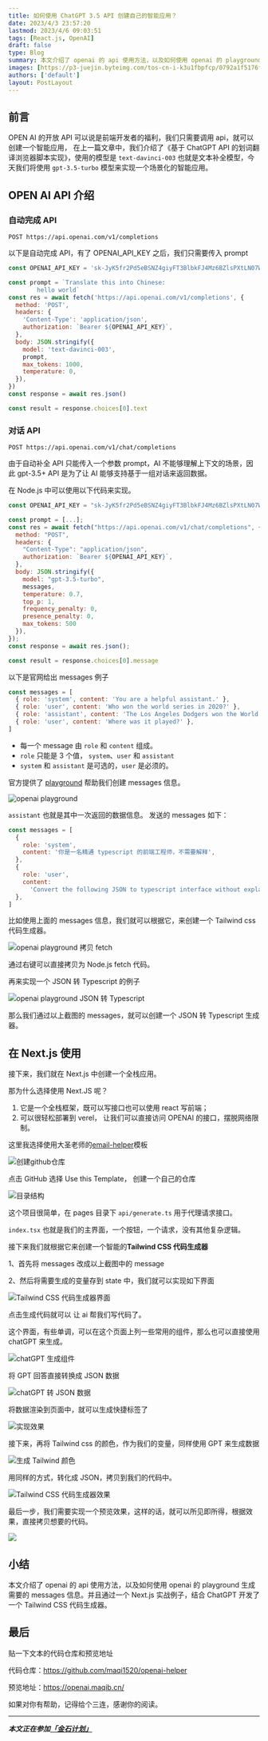 ```yaml
---
title: 如何使用 ChatGPT 3.5 API 创建自己的智能应用？
date: 2023/4/3 23:57:20
lastmod: 2023/4/6 09:03:51
tags: [React.js, OpenAI]
draft: false
type: Blog
summary: 本文介绍了 openai 的 api 使用方法，以及如何使用 openai 的 playground 生成需要的 messages 信息。并且通过一个 Next.js 实战例子，结合 ChatGPT
images: [https://p3-juejin.byteimg.com/tos-cn-i-k3u1fbpfcp/0792a1f5176f4617b6c6829e3c62bac0~tplv-k3u1fbpfcp-watermark.image?]
authors: ['default']
layout: PostLayout
---
```


## 前言

OPEN AI 的开放 API 可以说是前端开发者的福利，我们只需要调用 api，就可以创建一个智能应用，
在上一篇文章中，我们介绍了《基于 ChatGPT API 的划词翻译浏览器脚本实现》，使用的模型是 `text-davinci-003` 也就是文本补全模型，今天我们将使用 `gpt-3.5-turbo` 模型来实现一个场景化的智能应用。

## OPEN AI API 介绍

### 自动完成 API

`POST https://api.openai.com/v1/completions`

以下是自动完成 API，有了 OPENAI_API_KEY 之后，我们只需要传入 prompt

```js
const OPENAI_API_KEY = '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'

const prompt = `Translate this into Chinese:
        hello world`
const res = await fetch('https://api.openai.com/v1/completions', {
  method: 'POST',
  headers: {
    'Content-Type': 'application/json',
    authorization: `Bearer ${OPENAI_API_KEY}`,
  },
  body: JSON.stringify({
    model: 'text-davinci-003',
    prompt,
    max_tokens: 1000,
    temperature: 0,
  }),
})
const response = await res.json()

const result = response.choices[0].text
```

### 对话 API

`POST https://api.openai.com/v1/chat/completions`

由于自动补全 API 只能传入一个参数 prompt，AI 不能够理解上下文的场景，因此 gpt-3.5+ API 是为了让 AI 能够支持基于一组对话来返回数据。

在 Node.js 中可以使用以下代码来实现。

```js
const OPENAI_API_KEY = "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";

const prompt = [...];
const res = await fetch("https://api.openai.com/v1/chat/completions", {
  method: "POST",
  headers: {
    "Content-Type": "application/json",
    authorization: `Bearer ${OPENAI_API_KEY}`,
  },
  body: JSON.stringify({
    model: "gpt-3.5-turbo",
    messages,
    temperature: 0.7,
    top_p: 1,
    frequency_penalty: 0,
    presence_penalty: 0,
    max_tokens: 500
  }),
});
const response = await res.json();

const result = response.choices[0].message
```

以下是官网给出 messages 例子

```js
const messages = [
  { role: 'system', content: 'You are a helpful assistant.' },
  { role: 'user', content: 'Who won the world series in 2020?' },
  { role: 'assistant', content: 'The Los Angeles Dodgers won the World Series in 2020.' },
  { role: 'user', content: 'Where was it played?' },
]
```

- 每一个 message 由 `role` 和 `content` 组成。
- `role` 只能是 3 个值， `system`、`user` 和 `assistant`
- `system` 和 `assistant` 是可选的，`user` 是必须的。

官方提供了 [playground](https://platform.openai.com/playground?mode=chat) 帮助我们创建 messages 信息。

![openai playground](https://p1-juejin.byteimg.com/tos-cn-i-k3u1fbpfcp/35c1ce17ffe54bd6b61324951e46b2fe~tplv-k3u1fbpfcp-watermark.image?)

`assistant` 也就是其中一次返回的数据信息。
发送的 messages 如下：

```js
const messages = [
  {
    role: 'system',
    content: '你是一名精通 typescript 的前端工程师，不需要解释',
  },
  {
    role: 'user',
    content:
      'Convert the following JSON to typescript interface without explanation\n\n{\n  "name": "Allen",\n  "age": 18\n}',
  },
]
```

比如使用上面的 messages 信息，我们就可以根据它，来创建一个 Tailwind css 代码生成器。

![openai playground 拷贝 fetch](https://p1-juejin.byteimg.com/tos-cn-i-k3u1fbpfcp/3e7395aeaab74cf396d5539eb9d2f78e~tplv-k3u1fbpfcp-watermark.image?)

通过右键可以直接拷贝为 Node.js fetch 代码。

再来实现一个 JSON 转 Typescript 的例子

![openai playground JSON 转 Typescript](https://p6-juejin.byteimg.com/tos-cn-i-k3u1fbpfcp/048e56b8e89443469214a37a1f3511ae~tplv-k3u1fbpfcp-watermark.image?)

那么我们通过以上截图的 messages，就可以创建一个 JSON 转 Typescript 生成器。

## 在 Next.js 使用

接下来，我们就在 Next.js 中创建一个全栈应用。

那为什么选择使用 Next.JS 呢？

1. 它是一个全栈框架，既可以写接口也可以使用 react 写前端；
2. 可以很轻松部署到 verel， 让我们可以直接访问 OPENAI 的接口，摆脱网络限制。

这里我选择使用大圣老师的[email-helper](https://github.com/shengxinjing/email-helper)模板

![创建github仓库](https://p1-juejin.byteimg.com/tos-cn-i-k3u1fbpfcp/97358b3e64cb461bb85005093e5c0205~tplv-k3u1fbpfcp-watermark.image?)

点击 GitHub 选择 Use this Template， 创建一个自己的仓库

![目录结构](https://p6-juejin.byteimg.com/tos-cn-i-k3u1fbpfcp/9a597557faf540fa8be68b1564fe270a~tplv-k3u1fbpfcp-watermark.image?)

这个项目很简单，在 pages 目录下 `api/generate.ts` 用于代理请求接口。

`index.tsx` 也就是我们的主界面，一个按钮，一个请求，没有其他复杂逻辑。

接下来我们就根据它来创建一个智能的**Tailwind CSS 代码生成器**

1、首先将 messages 改成以上截图中的 message

2、然后将需要生成的变量存到 state 中，我们就可以实现如下界面

![Tailwind CSS 代码生成器界面](https://p9-juejin.byteimg.com/tos-cn-i-k3u1fbpfcp/81421d407f4e4a7ebe0be7033dc59289~tplv-k3u1fbpfcp-watermark.image?)

点击生成代码就可以 让 ai 帮我们写代码了。

这个界面，有些单调，可以在这个页面上列一些常用的组件，那么也可以直接使用 chatGPT 来生成。

![chatGPT 生成组件](https://p3-juejin.byteimg.com/tos-cn-i-k3u1fbpfcp/c4294a3e86b04fcba87750af06168ba5~tplv-k3u1fbpfcp-watermark.image?)

将 GPT 回答直接转换成 JSON 数据

![chatGPT 转 JSON 数据](https://p9-juejin.byteimg.com/tos-cn-i-k3u1fbpfcp/9ab9ad38ad9f481cacd9dcc989021f0a~tplv-k3u1fbpfcp-watermark.image?)

将数据渲染到页面中，就可以生成快捷标签了

![实现效果](https://p6-juejin.byteimg.com/tos-cn-i-k3u1fbpfcp/4b2a4e43a37849f88c3268748fd0af87~tplv-k3u1fbpfcp-watermark.image?)

接下来，再将 Tailwind css 的颜色，作为我们的变量，同样使用 GPT 来生成数据

![生成 Tailwind 颜色](https://p6-juejin.byteimg.com/tos-cn-i-k3u1fbpfcp/7d2d3f014c9a4d89b6a2b14706d71858~tplv-k3u1fbpfcp-watermark.image?)

用同样的方式，转化成 JSON，拷贝到我们的代码中。

![Tailwind CSS 代码生成器效果](https://p6-juejin.byteimg.com/tos-cn-i-k3u1fbpfcp/22953d0bc5014037a9c74b4aac6df6dd~tplv-k3u1fbpfcp-watermark.image?)

最后一步，我们需要实现一个预览效果，这样的话，就可以所见即所得，根据效果，直接拷贝想要的代码。

![](https://p3-juejin.byteimg.com/tos-cn-i-k3u1fbpfcp/7950bdddf1c04b50b5e3a9564c9eaf1c~tplv-k3u1fbpfcp-watermark.image?)

## 小结

本文介绍了 openai 的 api 使用方法，以及如何使用 openai 的 playground 生成需要的 messages 信息。并且通过一个 Next.js 实战例子，结合 ChatGPT 开发了一个 Tailwind CSS 代码生成器。

## 最后

贴一下文本的代码仓库和预览地址

代码仓库：https://github.com/maqi1520/openai-helper

预览地址：https://openai.maqib.cn/

如果对你有帮助，记得给个三连，感谢你的阅读。

---

**_本文正在参加[「金石计划」](https://juejin.cn/post/7207698564641996856/ 'https://juejin.cn/post/7207698564641996856/')_**
